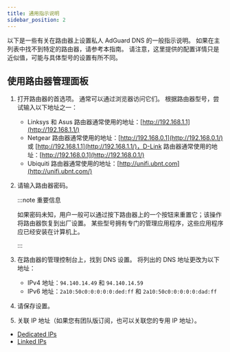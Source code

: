 ```yaml
---
title: 通用指示说明
sidebar_position: 2
---
```


以下是一些有关在路由器上设置私人 AdGuard DNS 的一般指示说明。 如果在主列表中找不到特定的路由器，请参考本指南。 请注意，这里提供的配置详情只是近似值，可能与具体型号的设置有所不同。

## 使用路由器管理面板

1. 打开路由器的首选项。 通常可以通过浏览器访问它们。 根据路由器型号，尝试输入以下地址之一：
   - Linksys 和 Asus 路由器通常使用的地址：[http://192.168.1.1](http://192.168.1.1/)
   - Netgear 路由器通常使用的地址：[http://192.168.0.1](http://192.168.0.1/) 或 [http://192.168.1.1](http://192.168.1.1/)，D-Link 路由器通常使用的地址：[http://192.168.0.1](http://192.168.0.1/)
   - Ubiquiti 路由器通常使用的地址：[http://unifi.ubnt.com](http://unifi.ubnt.com/)

2. 请输入路由器密码。

   :::note 重要信息

   如果密码未知，用户一般可以通过按下路由器上的一个按钮来重置它；该操作将路由器恢复到出厂设置。 某些型号拥有专门的管理应用程序，这些应用程序应已经安装在计算机上。

   :::

3. 在路由器的管理控制台上，找到 DNS 设置。 将列出的 DNS 地址更改为以下地址：
   - IPv4 地址：`94.140.14.49` 和 `94.140.14.59`
   - IPv6 地址：`2a10:50c0:0:0:0:0:ded:ff` 和 `2a10:50c0:0:0:0:0:dad:ff`

4. 请保存设置。

5. 关联 IP 地址（如果您有团队版订阅，也可以关联您的专用 IP 地址）。

- [Dedicated IPs](/private-dns/connect-devices/other-options/dedicated-ip.md)
- [Linked IPs](/private-dns/connect-devices/other-options/linked-ip.md)
